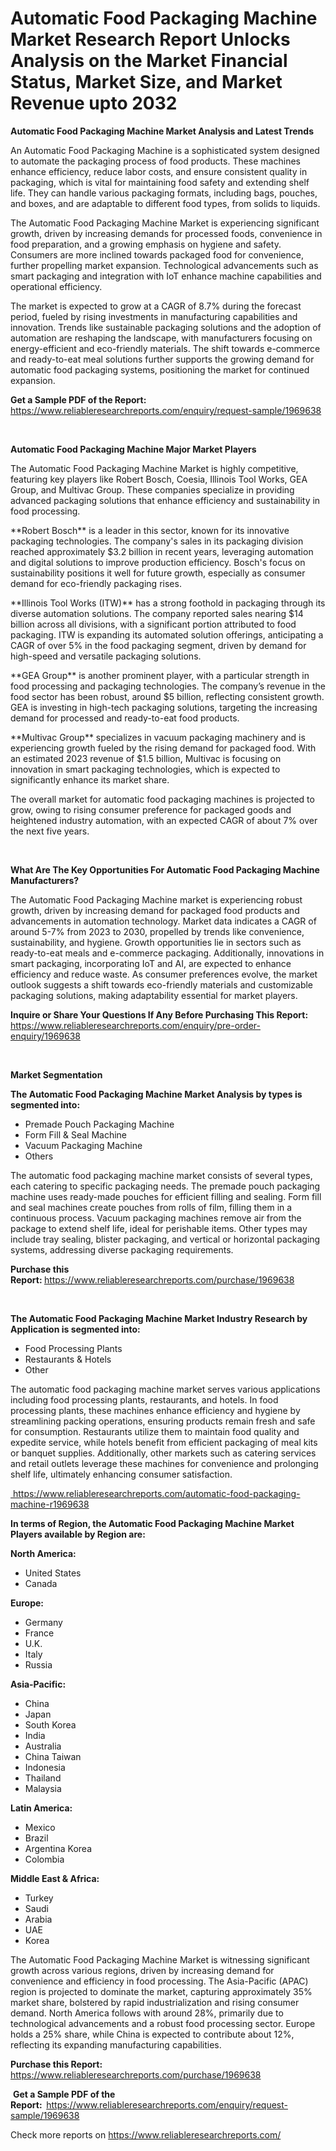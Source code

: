 <p><h1>Automatic Food Packaging Machine Market Research Report Unlocks Analysis on the Market Financial Status, Market Size, and Market Revenue upto 2032</h1></p><p><strong>Automatic Food Packaging Machine Market Analysis and Latest Trends</strong></p>
<p><p>An Automatic Food Packaging Machine is a sophisticated system designed to automate the packaging process of food products. These machines enhance efficiency, reduce labor costs, and ensure consistent quality in packaging, which is vital for maintaining food safety and extending shelf life. They can handle various packaging formats, including bags, pouches, and boxes, and are adaptable to different food types, from solids to liquids.</p><p>The Automatic Food Packaging Machine Market is experiencing significant growth, driven by increasing demands for processed foods, convenience in food preparation, and a growing emphasis on hygiene and safety. Consumers are more inclined towards packaged food for convenience, further propelling market expansion. Technological advancements such as smart packaging and integration with IoT enhance machine capabilities and operational efficiency.</p><p>The market is expected to grow at a CAGR of 8.7% during the forecast period, fueled by rising investments in manufacturing capabilities and innovation. Trends like sustainable packaging solutions and the adoption of automation are reshaping the landscape, with manufacturers focusing on energy-efficient and eco-friendly materials. The shift towards e-commerce and ready-to-eat meal solutions further supports the growing demand for automatic food packaging systems, positioning the market for continued expansion.</p></p>
<p><strong>Get a Sample PDF of the Report:&nbsp;</strong> <a href="https://www.reliableresearchreports.com/enquiry/request-sample/1969638?utm_campaign=2380&utm_medium=2&utm_source=Github&utm_content=ia&utm_term=20022025&utm_id=automatic-food-packaging-machine">https://www.reliableresearchreports.com/enquiry/request-sample/1969638</a></p>
<p>&nbsp;</p>
<p><strong>Automatic Food Packaging Machine Major Market Players</strong></p>
<p><p>The Automatic Food Packaging Machine Market is highly competitive, featuring key players like Robert Bosch, Coesia, Illinois Tool Works, GEA Group, and Multivac Group. These companies specialize in providing advanced packaging solutions that enhance efficiency and sustainability in food processing.</p><p>**Robert Bosch** is a leader in this sector, known for its innovative packaging technologies. The company's sales in its packaging division reached approximately $3.2 billion in recent years, leveraging automation and digital solutions to improve production efficiency. Bosch's focus on sustainability positions it well for future growth, especially as consumer demand for eco-friendly packaging rises.</p><p>**Illinois Tool Works (ITW)** has a strong foothold in packaging through its diverse automation solutions. The company reported sales nearing $14 billion across all divisions, with a significant portion attributed to food packaging. ITW is expanding its automated solution offerings, anticipating a CAGR of over 5% in the food packaging segment, driven by demand for high-speed and versatile packaging solutions.</p><p>**GEA Group** is another prominent player, with a particular strength in food processing and packaging technologies. The company’s revenue in the food sector has been robust, around $5 billion, reflecting consistent growth. GEA is investing in high-tech packaging solutions, targeting the increasing demand for processed and ready-to-eat food products.</p><p>**Multivac Group** specializes in vacuum packaging machinery and is experiencing growth fueled by the rising demand for packaged food. With an estimated 2023 revenue of $1.5 billion, Multivac is focusing on innovation in smart packaging technologies, which is expected to significantly enhance its market share.</p><p>The overall market for automatic food packaging machines is projected to grow, owing to rising consumer preference for packaged goods and heightened industry automation, with an expected CAGR of about 7% over the next five years.</p></p>
<p>&nbsp;</p>
<p><strong>What Are The Key Opportunities For Automatic Food Packaging Machine Manufacturers?</strong></p>
<p><p>The Automatic Food Packaging Machine market is experiencing robust growth, driven by increasing demand for packaged food products and advancements in automation technology. Market data indicates a CAGR of around 5-7% from 2023 to 2030, propelled by trends like convenience, sustainability, and hygiene. Growth opportunities lie in sectors such as ready-to-eat meals and e-commerce packaging. Additionally, innovations in smart packaging, incorporating IoT and AI, are expected to enhance efficiency and reduce waste. As consumer preferences evolve, the market outlook suggests a shift towards eco-friendly materials and customizable packaging solutions, making adaptability essential for market players.</p></p>
<p><strong>Inquire or Share Your Questions If Any Before Purchasing This Report:</strong> <a href="https://www.reliableresearchreports.com/enquiry/pre-order-enquiry/1969638?utm_campaign=2380&utm_medium=2&utm_source=Github&utm_content=ia&utm_term=20022025&utm_id=automatic-food-packaging-machine">https://www.reliableresearchreports.com/enquiry/pre-order-enquiry/1969638</a></p>
<p>&nbsp;</p>
<p><strong>Market Segmentation</strong></p>
<p><strong>The Automatic Food Packaging Machine Market Analysis by types is segmented into:</strong></p>
<p><ul><li>Premade Pouch Packaging Machine</li><li>Form Fill & Seal Machine</li><li>Vacuum Packaging Machine</li><li>Others</li></ul></p>
<p><p>The automatic food packaging machine market consists of several types, each catering to specific packaging needs. The premade pouch packaging machine uses ready-made pouches for efficient filling and sealing. Form fill and seal machines create pouches from rolls of film, filling them in a continuous process. Vacuum packaging machines remove air from the package to extend shelf life, ideal for perishable items. Other types may include tray sealing, blister packaging, and vertical or horizontal packaging systems, addressing diverse packaging requirements.</p></p>
<p><strong>Purchase this Report:&nbsp;</strong><a href="https://www.reliableresearchreports.com/purchase/1969638?utm_campaign=2380&utm_medium=2&utm_source=Github&utm_content=ia&utm_term=20022025&utm_id=automatic-food-packaging-machine">https://www.reliableresearchreports.com/purchase/1969638</a></p>
<p>&nbsp;</p>
<p><strong>The Automatic Food Packaging Machine Market Industry Research by Application is segmented into:</strong></p>
<p><ul><li>Food Processing Plants</li><li>Restaurants & Hotels</li><li>Other</li></ul></p>
<p><p>The automatic food packaging machine market serves various applications including food processing plants, restaurants, and hotels. In food processing plants, these machines enhance efficiency and hygiene by streamlining packing operations, ensuring products remain fresh and safe for consumption. Restaurants utilize them to maintain food quality and expedite service, while hotels benefit from efficient packaging of meal kits or banquet supplies. Additionally, other markets such as catering services and retail outlets leverage these machines for convenience and prolonging shelf life, ultimately enhancing consumer satisfaction.</p></p>
<p><a href="https://www.reliableresearchreports.com/automatic-food-packaging-machine-r1969638?utm_campaign=2380&utm_medium=2&utm_source=Github&utm_content=ia&utm_term=20022025&utm_id=automatic-food-packaging-machine">&nbsp;https://www.reliableresearchreports.com/automatic-food-packaging-machine-r1969638</a></p>
<p><strong>In terms of Region, the Automatic Food Packaging Machine Market Players available by Region are:</strong></p>
<p>
    <p> <strong> North America: </strong>
        <ul>
            <li>United States</li>
            <li>Canada</li>
        </ul>
        </p> 
    <p> <strong> Europe: </strong>
        <ul>
            <li>Germany</li>
            <li>France</li>
            <li>U.K.</li>
            <li>Italy</li>
            <li>Russia</li>
        </ul>
        </p> 
    <p> <strong> Asia-Pacific: </strong>
        <ul>
            <li>China</li>
            <li>Japan</li>
            <li>South Korea</li>
            <li>India</li>
            <li>Australia</li>
            <li>China Taiwan</li>
            <li>Indonesia</li>
            <li>Thailand</li>
            <li>Malaysia</li>
        </ul>
        </p> 
    <p> <strong> Latin America: </strong>
        <ul>
            <li>Mexico</li>
            <li>Brazil</li>
            <li>Argentina Korea</li>
            <li>Colombia</li>
        </ul>
        </p> 
    <p> <strong> Middle East & Africa: </strong>
        <ul>
            <li>Turkey</li>
            <li>Saudi</li>
            <li>Arabia</li>
            <li>UAE</li>
            <li>Korea</li>
        </ul>
    </p>
    </p>
<p><p>The Automatic Food Packaging Machine Market is witnessing significant growth across various regions, driven by increasing demand for convenience and efficiency in food processing. The Asia-Pacific (APAC) region is projected to dominate the market, capturing approximately 35% market share, bolstered by rapid industrialization and rising consumer demand. North America follows with around 28%, primarily due to technological advancements and a robust food processing sector. Europe holds a 25% share, while China is expected to contribute about 12%, reflecting its expanding manufacturing capabilities.</p></p>
<p><strong>Purchase this Report: </strong><a href="https://www.reliableresearchreports.com/purchase/1969638?utm_campaign=2380&utm_medium=2&utm_source=Github&utm_content=ia&utm_term=20022025&utm_id=automatic-food-packaging-machine">https://www.reliableresearchreports.com/purchase/1969638</a></p>
<p>&nbsp;<strong>Get a Sample PDF of the Report:&nbsp;&nbsp;</strong><a href="https://www.reliableresearchreports.com/enquiry/request-sample/1969638?utm_campaign=2380&utm_medium=2&utm_source=Github&utm_content=ia&utm_term=20022025&utm_id=automatic-food-packaging-machine">https://www.reliableresearchreports.com/enquiry/request-sample/1969638</a></p>
<p><strong></strong></p>
<p>Check more reports on <a href="https://www.reliableresearchreports.com/?utm_campaign=2380&utm_medium=2&utm_source=Github&utm_content=ia&utm_term=20022025&utm_id=automatic-food-packaging-machine">https://www.reliableresearchreports.com/</a></p>
